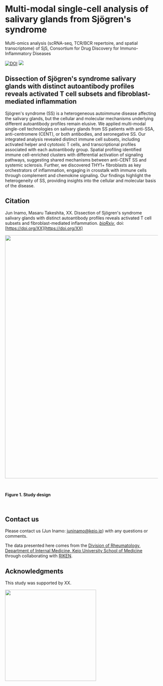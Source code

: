 # Multi-modal single-cell analysis of salivary glands from Sjögren's syndrome
Multi-omics analysis (scRNA-seq, TCR/BCR repertoire, and spatial transcriptome) of SjS, Consortium for Drug Discovery for Immuno-Inflammatory Diseases

[![DOI](https://zenodo.org/badge/XXX.svg)](https://zenodo.org/badge/latestdoi/XXX)
![](https://komarev.com/ghpvc/?username=juninamo&style=flat-square&color=green&label=REPOSITORY+VIEWS)

## Dissection of Sjögren's syndrome salivary glands with distinct autoantibody profiles reveals activated T cell subsets and fibroblast-mediated inflammation 

Sjögren's syndrome (SS) is a heterogeneous autoimmune disease affecting the salivary glands, but the cellular and molecular mechanisms underlying different autoantibody profiles remain elusive. We applied multi-modal single-cell technologies on salivary glands from SS patients with anti-SSA, anti-centromere (CENT), or both antibodies, and seronegative SS. Our integrated analysis revealed distinct immune cell subsets, including activated helper and cytotoxic T cells, and transcriptional profiles associated with each autoantibody group. Spatial profiling identified immune cell-enriched clusters with differential activation of signaling pathways, suggesting shared mechanisms between anti-CENT SS and systemic sclerosis. Further, we discovered THY1+ fibroblasts as key orchestrators of inflammation, engaging in crosstalk with immune cells through complement and chemokine signaling. Our findings highlight the heterogeneity of SS, providing insights into the cellular and molecular basis of the disease.

## Citation 
Jun Inamo, Masaru Takeshita, XX. Dissection of Sjögren's syndrome salivary glands with distinct autoantibody profiles reveals activated T cell subsets and fibroblast-mediated inflammation. [*bioRxiv*](https://www.biorxiv.org/XX), doi:[https://doi.org/XX](https://doi.org/XX)

<kbd>
<img src="https://github.com/juninamo/consortium_step2_SjS/blob/main/images/Figure1_overview.png" width="800" align="center">
</kbd>

&nbsp;&nbsp;

**Figure 1. Study design**

&nbsp;&nbsp;

## Contact us
Please contact us (Jun Inamo: juninamo@keio.jp) with any questions or comments.

The data presented here comes from the [Division of Rheumatology, Department of Internal Medicine, Keio University School of Medicine](https://www.med.keio.ac.jp/en/) through collaborating with [RIKEN](https://www.riken.jp/en/).

## Acknowledgments
This study was supported by XX. 

<kbd>
<img src="https://github.com/juninamo/consortium_step2_SjS/blob/main/images/Keio_logo.png" width="300" align="center">
</kbd>

&nbsp;&nbsp;
